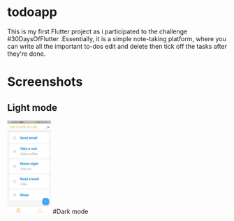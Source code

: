 # todoapp

This is my first Flutter project as i participated to the challenge #30DaysOfFlutter .Essentially, it is a simple note-taking platform, where you can write all the important to-dos edit and delete  then  tick off the tasks after they're done.

# Screenshots
## Light mode
 <img src="screenshots/light_mode1.jpg" width="100px">
#Dark mode 
